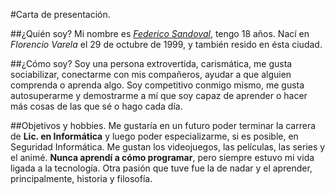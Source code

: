 #Carta de presentación.

##¿Quién soy?
Mi nombre es [*Federico Sandoval*](https://drive.google.com/open?id=1OaKqNufLjSX87e8yAOsmBoNzacCYdJQJ), tengo 18 años. Nací en *Florencio Varela* el 29 de octubre de 1999, y también resido en ésta ciudad.

##¿Cómo soy?
Soy una persona extrovertida, carismática, me gusta sociabilizar, conectarme con mis compañeros, ayudar a que alguien comprenda o aprenda algo. Soy competitivo conmigo mismo, me gusta autosuperarme y demostrarme a mí que soy capaz de aprender o hacer más cosas de las que sé o hago cada día.

##Objetivos y hobbies.
Me gustaría en un futuro poder terminar la carrera de **Lic. en Informática** y luego poder especializarme, si es posible, en Seguridad Informática. Me gustan los videojuegos, las películas, las series y el animé. **Nunca aprendí a cómo programar**, pero siempre estuvo mi vida ligada a la tecnología. Otra pasión que tuve fue la de nadar y el aprender, principalmente, historia y filosofía.
